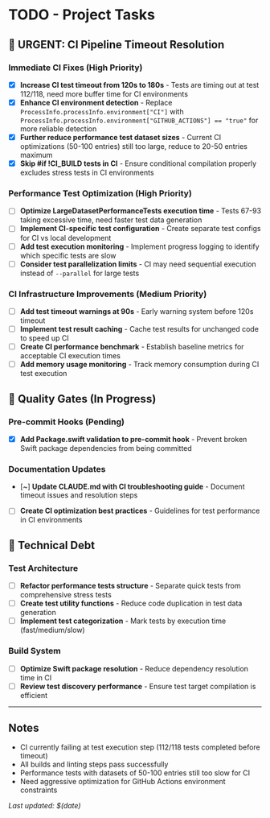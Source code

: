 # TODO - Project Tasks

## 🚨 URGENT: CI Pipeline Timeout Resolution

### Immediate CI Fixes (High Priority)
- [x] **Increase CI test timeout from 120s to 180s** - Tests are timing out at test 112/118, need more buffer time for CI environments
- [x] **Enhance CI environment detection** - Replace `ProcessInfo.processInfo.environment["CI"]` with `ProcessInfo.processInfo.environment["GITHUB_ACTIONS"] == "true"` for more reliable detection  
- [x] **Further reduce performance test dataset sizes** - Current CI optimizations (50-100 entries) still too large, reduce to 20-50 entries maximum
- [x] **Skip #if !CI_BUILD tests in CI** - Ensure conditional compilation properly excludes stress tests in CI environments

### Performance Test Optimization (High Priority)  
- [ ] **Optimize LargeDatasetPerformanceTests execution time** - Tests 67-93 taking excessive time, need faster test data generation
- [ ] **Implement CI-specific test configuration** - Create separate test configs for CI vs local development
- [ ] **Add test execution monitoring** - Implement progress logging to identify which specific tests are slow
- [ ] **Consider test parallelization limits** - CI may need sequential execution instead of `--parallel` for large tests

### CI Infrastructure Improvements (Medium Priority)
- [ ] **Add test timeout warnings at 90s** - Early warning system before 120s timeout
- [ ] **Implement test result caching** - Cache test results for unchanged code to speed up CI
- [ ] **Create CI performance benchmark** - Establish baseline metrics for acceptable CI execution times
- [ ] **Add memory usage monitoring** - Track memory consumption during CI test execution

## 📝 Quality Gates (In Progress)

### Pre-commit Hooks (Pending)
- [x] **Add Package.swift validation to pre-commit hook** - Prevent broken Swift package dependencies from being committed

### Documentation Updates
- [~] **Update CLAUDE.md with CI troubleshooting guide** - Document timeout issues and resolution steps
- [ ] **Create CI optimization best practices** - Guidelines for test performance in CI environments

## 🔧 Technical Debt

### Test Architecture
- [ ] **Refactor performance tests structure** - Separate quick tests from comprehensive stress tests  
- [ ] **Create test utility functions** - Reduce code duplication in test data generation
- [ ] **Implement test categorization** - Mark tests by execution time (fast/medium/slow)

### Build System
- [ ] **Optimize Swift package resolution** - Reduce dependency resolution time in CI
- [ ] **Review test discovery performance** - Ensure test target compilation is efficient

---

## Notes
- CI currently failing at test execution step (112/118 tests completed before timeout)
- All builds and linting steps pass successfully
- Performance tests with datasets of 50-100 entries still too slow for CI
- Need aggressive optimization for GitHub Actions environment constraints

*Last updated: $(date)*